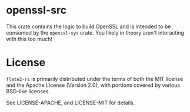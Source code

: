 # openssl-src

This crate contains the logic to build OpenSSL and is intended to be consumed by
the `openssl-sys` crate. You likely in theory aren't interacting with this too
much!

# License

`flate2-rs` is primarily distributed under the terms of both the MIT license and
the Apache License (Version 2.0), with portions covered by various BSD-like
licenses.

See LICENSE-APACHE, and LICENSE-MIT for details.
